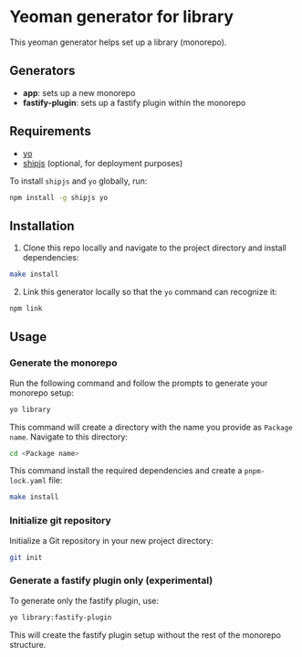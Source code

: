 # Yeoman generator for library

This yeoman generator helps set up a library (monorepo).

## Generators
  - **app**: sets up a new monorepo
  - **fastify-plugin**:  sets up a fastify plugin within the monorepo

## Requirements
  - [yo](https://github.com/yeoman/yo)
  - [shipjs](https://github.com/algolia/shipjs) (optional, for deployment purposes)

To install `shipjs` and `yo` globally, run:

```bash
npm install -g shipjs yo
```

## Installation
1. Clone this repo locally and navigate to the project directory and install dependencies:

```bash
make install
```

2. Link this generator locally so that the `yo` command can recognize it:

```bash
npm link
```

## Usage

### Generate the monorepo
Run the following command and follow the prompts to generate your monorepo setup:

```bash
yo library
```

This command will create a directory with the name you provide as `Package name`. Navigate to this directory:

```bash
cd <Package name>
```

This command install the required dependencies and create a `pnpm-lock.yaml` file:

```bash
make install
```

### Initialize git repository

Initialize a Git repository in your new project directory:

```bash
git init
```

### Generate a fastify plugin only (experimental)
To generate only the fastify plugin, use:

```bash
yo library:fastify-plugin
```

This will create the fastify plugin setup without the rest of the monorepo structure.
